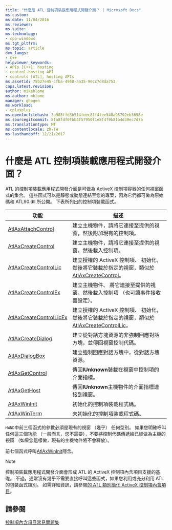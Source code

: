 ```yaml
---
title: "什麼是 ATL 控制項裝載應用程式開發介面？ | Microsoft Docs"
ms.custom: 
ms.date: 11/04/2016
ms.reviewer: 
ms.suite: 
ms.technology:
- cpp-windows
ms.tgt_pltfrm: 
ms.topic: article
dev_langs:
- C++
helpviewer_keywords:
- APIs [C++], hosting
- control-hosting API
- controls [ATL], hosting APIs
ms.assetid: 75b27e45-cfba-4950-aa35-96cc7d8da753
caps.latest.revision: 
author: mikeblome
ms.author: mblome
manager: ghogen
ms.workload:
- cplusplus
ms.openlocfilehash: 3e985ffd3b514feec81f4fee540a95792eb3658e
ms.sourcegitcommit: 8fa8fdf0fbb4f57950f1e8f4f9b81b4d39ec7d7a
ms.translationtype: MT
ms.contentlocale: zh-TW
ms.lasthandoff: 12/21/2017
---
```

# <a name="what-is-the-atl-control-hosting-api"></a>什麼是 ATL 控制項裝載應用程式開發介面？
ATL 的控制項裝載應用程式開發介面是可做為 ActiveX 控制項容器的任何視窗函式的集合。 這些函式可以是靜態或動態連結至您的專案，因為它們都可做為原始碼和 ATL90.dll 所公開。 下表所列出的控制項裝載函式。  
  
|功能|描述|  
|--------------|-----------------|  
|[AtlAxAttachControl](reference/composite-control-global-functions.md#atlaxattachcontrol)|建立主機物件，請將它連接至提供的視窗，然後附加現有的控制項。|  
|[AtlAxCreateControl](reference/composite-control-global-functions.md#atlaxcreatecontrol)|建立主機物件，請將它連接至提供的視窗，然後載入控制項。|  
|[AtlAxCreateControlLic](reference/composite-control-global-functions.md#atlaxcreatecontrollic)|建立授權的 ActiveX 控制項、 初始化，然後將它裝載於指定的視窗，類似於[AtlAxCreateControl](reference/composite-control-global-functions.md#atlaxcreatecontrol)。|  
|[AtlAxCreateControlEx](reference/composite-control-global-functions.md#atlaxcreatecontrolex)|建立主機物件、 將它連接至提供的視窗，然後載入控制項 （也可讓事件接收器設定）。|  
|[AtlAxCreateControlLicEx](reference/composite-control-global-functions.md#atlaxcreatecontrollicex)|建立授權的 ActiveX 控制項、 初始化，然後將它裝載於指定的視窗，類似於[AtlAxCreateControlLic](reference/composite-control-global-functions.md#atlaxcreatecontrollic)。|  
|[AtlAxCreateDialog](reference/composite-control-global-functions.md#atlaxcreatedialog)|建立從對話方塊資源的非強制回應對話方塊，並傳回視窗控制代碼。|  
|[AtlAxDialogBox](reference/composite-control-global-functions.md#atlaxdialogbox)|建立強制回應對話方塊中，從對話方塊資源。|  
|[AtlAxGetControl](reference/composite-control-global-functions.md#atlaxgetcontrol)|傳回**IUnknown**裝載在視窗中控制項的介面指標。|  
|[AtlAxGetHost](reference/composite-control-global-functions.md#atlaxgethost)|傳回**IUnknown**主機物件的介面指標連接到視窗。|  
|[AtlAxWinInit](reference/composite-control-global-functions.md#atlaxwininit)|初始化的控制項裝載程式碼。|  
|[AtlAxWinTerm](reference/composite-control-global-functions.md#atlaxwinterm)|未初始化的控制項裝載程式碼。|  
  
 `HWND`中前三個函式的參數必須是現有的視窗 （幾乎） 任何型別。 如果您明確呼叫任何這三個功能 （一般而言，您不需要），不要將控制代碼傳遞給已經做為主機的視窗 （如果您這樣做，現有的主機物件將不會釋放）。  
  
 前七個函式呼叫[AtlAxWinInit](reference/composite-control-global-functions.md#atlaxwininit)隱含。  
  
> [!NOTE]
>  控制項裝載應用程式開發介面會形成 ATL 的 ActiveX 控制項內含項目支援的基礎。 不過，通常沒有幾乎不需要直接呼叫這些函式，如果您利用或充分利用 ATL 的包裝函式類別。 如需詳細資訊，請參閱[的 ATL 類別簡化 ActiveX 控制項內含項目](which-atl-classes-facilitate-activex-control-containment-q.md)。  
  
## <a name="see-also"></a>請參閱  
 [控制項內含項目常見問題集](which-atl-classes-facilitate-activex-control-containment-q.md)
